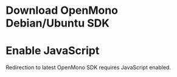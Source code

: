 # Download OpenMono Debian/Ubuntu SDK

<noscript>
    <h1>Enable JavaScript</h1>
    <p>Redirection to latest OpenMono SDK requires JavaScript enabled.</p>
</noscript>

<script>
var release='SDKv1_6'
var version = '1.6.1'
var url = 'https://github.com/getopenmono/openmono_package/releases/tag/'+release
window.location = url
</script>